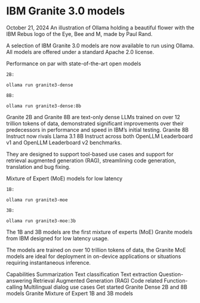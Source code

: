 # IBM Granite 3.0 models
October 21, 2024
An illustration of Ollama holding a beautiful flower with the IBM Rebus logo of the Eye, Bee and M, made by Paul Rand.

A selection of IBM Granite 3.0 models are now available to run using Ollama. All models are offered under a standard Apache 2.0 license.

Performance on par with state-of-the-art open models
```
2B:

ollama run granite3-dense

8B:

ollama run granite3-dense:8b
```

Granite 2B and Granite 8B are text-only dense LLMs trained on over 12 trillion tokens of data, demonstrated significant improvements over their predecessors in performance and speed in IBM’s initial testing. Granite 8B Instruct now rivals Llama 3.1 8B Instruct across both OpenLLM Leaderboard v1 and OpenLLM Leaderboard v2 benchmarks.

They are designed to support tool-based use cases and support for retrieval augmented generation (RAG), streamlining code generation, translation and bug fixing.

Mixture of Expert (MoE) models for low latency
```
1B:

ollama run granite3-moe

3B:

ollama run granite3-moe:3b
```

The 1B and 3B models are the first mixture of experts (MoE) Granite models from IBM designed for low latency usage.

The models are trained on over 10 trillion tokens of data, the Granite MoE models are ideal for deployment in on-device applications or situations requiring instantaneous inference.

Capabilities
Summarization
Text classification
Text extraction
Question-answering
Retrieval Augmented Generation (RAG)
Code related
Function-calling
Multilingual dialog use cases
Get started
Granite Dense 2B and 8B models
Granite Mixture of Expert 1B and 3B models
